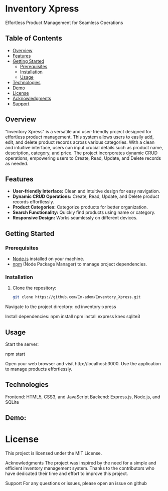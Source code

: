# Inventory Xpress

Effortless Product Management for Seamless Operations

## Table of Contents

- [Overview](#overview)
- [Features](#features)
- [Getting Started](#getting-started)
  - [Prerequisites](#prerequisites)
  - [Installation](#installation)
  - [Usage](#usage)
- [Technologies](#technologies)
- [Demo](#demo)
- [License](#license)
- [Acknowledgments](#acknowledgments)
- [Support](#support)

## Overview

"Inventory Xpress" is a versatile and user-friendly project designed for effortless product management. This system allows users to easily add, edit, and delete product records across various categories. With a clean and intuitive interface, users can input crucial details such as product name, description, category, and price. The project incorporates dynamic CRUD operations, empowering users to Create, Read, Update, and Delete records as needed.

## Features

- **User-friendly Interface:** Clean and intuitive design for easy navigation.
- **Dynamic CRUD Operations:** Create, Read, Update, and Delete product records effortlessly.
- **Product Categories:** Categorize products for better organization.
- **Search Functionality:** Quickly find products using name or category.
- **Responsive Design:** Works seamlessly on different devices.

## Getting Started

### Prerequisites

- [Node.js](https://nodejs.org/) installed on your machine.
- [npm](https://www.npmjs.com/) (Node Package Manager) to manage project dependencies.

### Installation

1. Clone the repository:

   ```bash
   git clone https://github.com/Im-adom/Inventory_Xpress.git


Navigate to the project directory:
cd inventory-xpress

Install dependencies:
npm install
npm install express knex sqlite3


## Usage

Start the server:

npm start

Open your web browser and visit http://localhost:3000.
Use the application to manage products effortlessly.

## Technologies
Frontend: HTML5, CSS3, and JavaScript
Backend: Express.js, Node.js, and SQLite

## Demo:

# License
This project is licensed under the MIT License.

Acknowledgments
The project was inspired by the need for a simple and efficient inventory management system.
Thanks to the contributors who have dedicated their time and effort to improve this project.

Support
For any questions or issues, please open an issue on github


